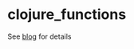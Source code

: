 # clojure_functions

See <a href="http://jonathangraham.github.io/2015/09/01/Clojure%20functions/">blog</a> for details
